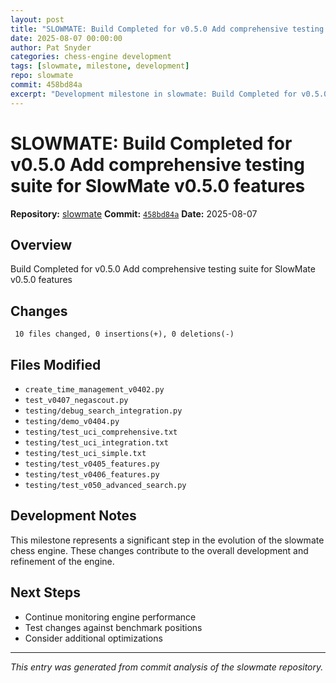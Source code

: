 ```yaml
---
layout: post
title: "SLOWMATE: Build Completed for v0.5.0 Add comprehensive testing suite for SlowMate v0.5.0 features"
date: 2025-08-07 00:00:00 
author: Pat Snyder
categories: chess-engine development
tags: [slowmate, milestone, development]
repo: slowmate
commit: 458bd84a
excerpt: "Development milestone in slowmate: Build Completed for v0.5.0 Add comprehensive testing suite for SlowMate v0.5.0 features"
---
```


# SLOWMATE: Build Completed for v0.5.0 Add comprehensive testing suite for SlowMate v0.5.0 features

**Repository:** [slowmate](https://github.com/pssnyder/slowmate)
**Commit:** [`458bd84a`](https://github.com/pssnyder/slowmate/commit/458bd84a88bc0e3a5669e13c906b6c0346ccac08)
**Date:** 2025-08-07

## Overview

Build Completed for v0.5.0 Add comprehensive testing suite for SlowMate v0.5.0 features

## Changes

```
 10 files changed, 0 insertions(+), 0 deletions(-)
```

## Files Modified

- `create_time_management_v0402.py`
- `test_v0407_negascout.py`
- `testing/debug_search_integration.py`
- `testing/demo_v0404.py`
- `testing/test_uci_comprehensive.txt`
- `testing/test_uci_integration.txt`
- `testing/test_uci_simple.txt`
- `testing/test_v0405_features.py`
- `testing/test_v0406_features.py`
- `testing/test_v050_advanced_search.py`

## Development Notes

This milestone represents a significant step in the evolution of the slowmate chess engine. These changes contribute to the overall development and refinement of the engine.

## Next Steps

- Continue monitoring engine performance
- Test changes against benchmark positions
- Consider additional optimizations

---

*This entry was generated from commit analysis of the slowmate repository.*
